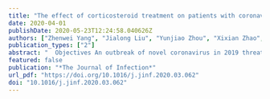 ```yaml
---
title: "The effect of corticosteroid treatment on patients with coronavirus infection: a systematic review and meta-analysis"
date: 2020-04-01
publishDate: 2020-05-23T12:24:58.040626Z
authors: ["Zhenwei Yang", "Jialong Liu", "Yunjiao Zhou", "Xixian Zhao", "Qiu Zhao", "Jing Liu"]
publication_types: ["2"]
abstract: "  Objectives An outbreak of novel coronavirus in 2019 threatens the health of people, and there is no proven pharmacological treatment. Although corticosteroids were widely used during outbreaks of severe acute respiratory syndrome and Middle East respiratory syndrome, their efficacy remainedhighly controversial. We aimed to further evaluate the influence of corticosteroids on patients with coronavirus infection.   Methods We conducted a comprehensive search of literature published in PubMed, Embase, Cochrane library, and China National Knowledge Infrastructure (CNKI) from January 1, 2002 to March 15, 2020. All statistical analyses in this study were performed on stata14.0.   Results A total of 5270 patients from 15 studies were included in this meta-analysis. The result indicated that critical patients were more likely to require corticosteroids therapy (risk ratio [RR] = 1.56, 95% confidence interval [CI] = 1.28-1.90, textitP<0.001). However, corticosteroid treatment was associated with higher mortality (RR = 2.11, 95%CI = 1.13-3.94, textitP = 0.019), longer length of stay (weighted mean difference [WMD] = 6.31, 95%CI = 5.26–7.37, textitP<0.001), a higher rate of bacterial infection (RR = 2.08, 95%CI = 1.54–2.81, textitP<0.001), and hypokalemia (RR = 2.21, 95%CI = 1.07–4.55, textitP = 0.032) but not hyperglycemia (RR = 1.37, 95%CI=0.68–2.76, textitP = 0.376) or hypocalcemia (RR = 1.35, 95%CI = 0.77–2.37, textitP = 0.302).   Conclusions Patients with severe conditions are more likely to require corticosteroids. Corticosteroid use is associated with increased mortality in patients with coronavirus pneumonia.  "
featured: false
publication: "*The Journal of Infection*"
url_pdf: "https://doi.org/10.1016/j.jinf.2020.03.062"
doi: "10.1016/j.jinf.2020.03.062"
---
```


